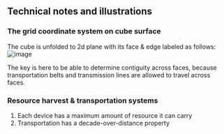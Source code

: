 ## Technical notes and illustrations

### The grid coordinate system on cube surface
The cube is unfolded to 2d plane with its face & edge labeled as follows:
![image](https://user-images.githubusercontent.com/59590480/160504758-1d957148-f085-4082-bc1d-30bb7e3610b2.png)

The key is here to be able to determine contiguity across faces, because transportation belts and transmission lines are allowed to travel across faces.

### Resource harvest & transportation systems
1. Each device has a maximum amount of resource it can carry
2. Transportation has a decade-over-distance property

